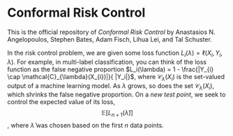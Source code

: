 # Conformal Risk Control
This is the official repository of <i>Conformal Risk Control</i> by Anastasios N. Angelopoulos, Stephen Bates, Adam Fisch, Lihua Lei, and Tal Schuster.

In the risk control problem, we are given some loss function $L_i(\lambda) = \ell(X_i,Y_i,\lambda)$.
For example, in multi-label classification, you can think of the loss function as the false negative proportion $L_i(\lambda) = 1 - \frac{|Y_{i} \cap \mathcal{C}_{\lambda}(X_{i})|}{ |Y_i|}$, where $\mathcal{C}_{\lambda}(X_{i})$ is the set-valued output of a machine learning model. 
As $\lambda$ grows, so does the set $\mathcal{C}_{\lambda}(X_{i})$, which shrinks the false negative proportion.
On a <i>new test point</i>, we seek to control the expected value of its loss, $$\mathbb{E}\big[L_{n+1}(\hat{\lambda})\big]$$, where $\hat{\lambda}$ was chosen based on the first $n$ data points.
